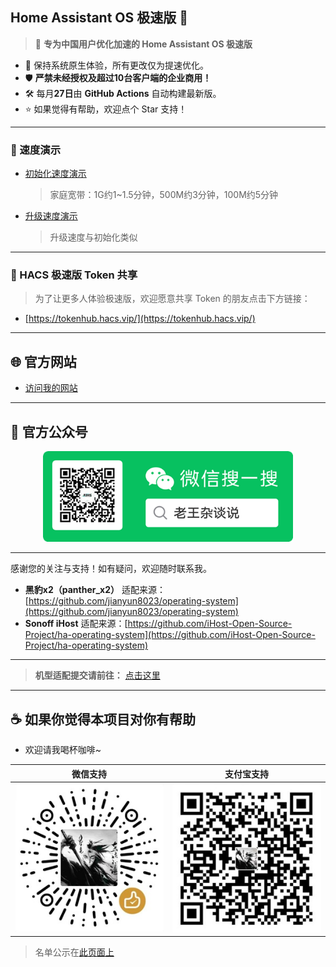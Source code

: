 ## Home Assistant OS 极速版 🌟

> 🚀 **专为中国用户优化加速的 Home Assistant OS 极速版**

- 🔧 保持系统原生体验，所有更改仅为提速优化。
- 🛡️ **严禁未经授权及超过10台客户端的企业商用！**
- 🛠️ 每月**27日**由 **GitHub Actions** 自动构建最新版。
- ⭐ 如果觉得有帮助，欢迎点个 Star 支持！

---

### 🚦 速度演示

- [初始化速度演示](https://www.bilibili.com/video/BV1tr7VzCE35/?share_source=copy_web&vd_source=9b5dc5e48277a13da484e0352d3707e9)  
  > 家庭宽带：1G约1~1.5分钟，500M约3分钟，100M约5分钟

- [升级速度演示](https://www.bilibili.com/video/BV1judBY2ES7?t=82.3)  
  > 升级速度与初始化类似

---

### 🤝 HACS 极速版 Token 共享

> 为了让更多人体验极速版，欢迎愿意共享 Token 的朋友点击下方链接：

- [https://tokenhub.hacs.vip/](https://tokenhub.hacs.vip/)

---

## 🌐 官方网站

- [访问我的网站](https://www.hasscn.top)

---

## 📱 官方公众号

<div align="center">
  <img src="./img/WeChat_QRCode.png" alt="关注我" width="400"/>
</div>

---

感谢您的关注与支持！如有疑问，欢迎随时联系我。

- **黑豹x2（panther_x2）** 适配来源：[https://github.com/jianyun8023/operating-system](https://github.com/jianyun8023/operating-system)
- **Sonoff iHost** 适配来源：[https://github.com/iHost-Open-Source-Project/ha-operating-system](https://github.com/iHost-Open-Source-Project/ha-operating-system)

---

> **机型适配提交请前往：** [点击这里](https://github.com/ha-china/HAOS-CN-DEV)

---

## ☕ 如果你觉得本项目对你有帮助

- 欢迎请我喝杯咖啡~


| 微信支持 | 支付宝支持 |
|----------|------------|
| ![微信](./img/WeChat_Pay.jpg) | ![支付宝](./img/Ali_Pay.jpg) |

> 名单公示在[此页面上](https://www.hasscn.top/sponsor.html#-%E7%89%B9%E5%88%AB%E9%B8%A3%E8%B0%A2)